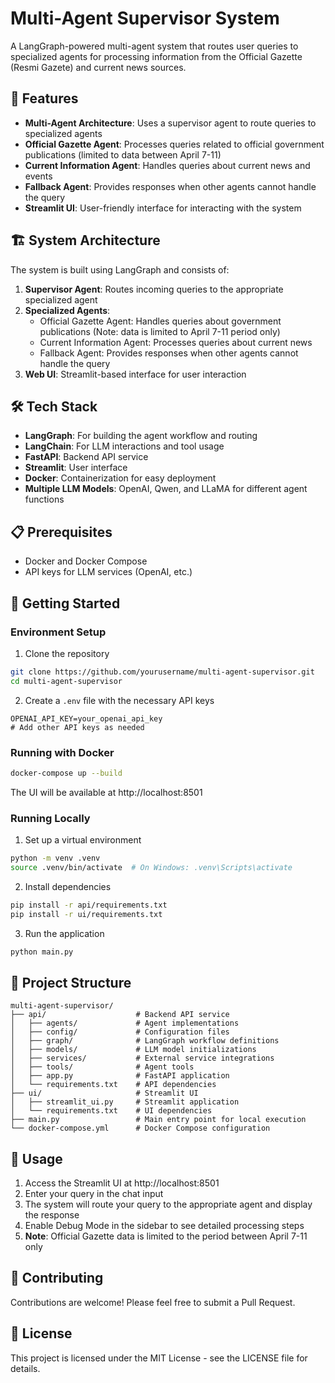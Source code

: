 # Multi-Agent Supervisor System

A LangGraph-powered multi-agent system that routes user queries to specialized agents for processing information from the Official Gazette (Resmi Gazete) and current news sources.

## 🚀 Features 

- **Multi-Agent Architecture**: Uses a supervisor agent to route queries to specialized agents
- **Official Gazette Agent**: Processes queries related to official government publications (limited to data between April 7-11)
- **Current Information Agent**: Handles queries about current news and events
- **Fallback Agent**: Provides responses when other agents cannot handle the query
- **Streamlit UI**: User-friendly interface for interacting with the system

## 🏗️ System Architecture

The system is built using LangGraph and consists of:

1. **Supervisor Agent**: Routes incoming queries to the appropriate specialized agent
2. **Specialized Agents**:
   - Official Gazette Agent: Handles queries about government publications (Note: data is limited to April 7-11 period only)
   - Current Information Agent: Processes queries about current news
   - Fallback Agent: Provides responses when other agents cannot handle the query
3. **Web UI**: Streamlit-based interface for user interaction

## 🛠️ Tech Stack

- **LangGraph**: For building the agent workflow and routing
- **LangChain**: For LLM interactions and tool usage
- **FastAPI**: Backend API service
- **Streamlit**: User interface
- **Docker**: Containerization for easy deployment
- **Multiple LLM Models**: OpenAI, Qwen, and LLaMA for different agent functions

## 📋 Prerequisites

- Docker and Docker Compose
- API keys for LLM services (OpenAI, etc.)

## 🚀 Getting Started

### Environment Setup

1. Clone the repository
```bash
git clone https://github.com/yourusername/multi-agent-supervisor.git
cd multi-agent-supervisor
```

2. Create a `.env` file with the necessary API keys
```
OPENAI_API_KEY=your_openai_api_key
# Add other API keys as needed
```

### Running with Docker

```bash
docker-compose up --build
```

The UI will be available at http://localhost:8501

### Running Locally

1. Set up a virtual environment
```bash
python -m venv .venv
source .venv/bin/activate  # On Windows: .venv\Scripts\activate
```

2. Install dependencies
```bash
pip install -r api/requirements.txt
pip install -r ui/requirements.txt
```

3. Run the application
```bash
python main.py
```

## 🧩 Project Structure

```
multi-agent-supervisor/
├── api/                    # Backend API service
│   ├── agents/             # Agent implementations
│   ├── config/             # Configuration files
│   ├── graph/              # LangGraph workflow definitions
│   ├── models/             # LLM model initializations
│   ├── services/           # External service integrations
│   ├── tools/              # Agent tools
│   ├── app.py              # FastAPI application
│   └── requirements.txt    # API dependencies
├── ui/                     # Streamlit UI
│   ├── streamlit_ui.py     # Streamlit application
│   └── requirements.txt    # UI dependencies
├── main.py                 # Main entry point for local execution
└── docker-compose.yml      # Docker Compose configuration
```

## 📝 Usage

1. Access the Streamlit UI at http://localhost:8501
2. Enter your query in the chat input
3. The system will route your query to the appropriate agent and display the response
4. Enable Debug Mode in the sidebar to see detailed processing steps
5. **Note**: Official Gazette data is limited to the period between April 7-11 only

## 🤝 Contributing

Contributions are welcome! Please feel free to submit a Pull Request.

## 📄 License

This project is licensed under the MIT License - see the LICENSE file for details.
